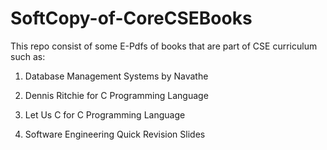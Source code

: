 # SoftCopy-of-CoreCSEBooks

This repo consist of some E-Pdfs of books that are part of CSE curriculum such as:

1. Database Management Systems by Navathe

2. Dennis Ritchie for C Programming Language

3. Let Us C for C Programming Language

4. Software Engineering Quick Revision Slides

